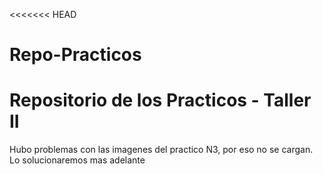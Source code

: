 <<<<<<< HEAD
# Repo-Practicos
Repositorio de los Practicos - Taller II
=======
Hubo problemas con las imagenes del practico N3, por eso no se cargan. Lo solucionaremos mas adelante
